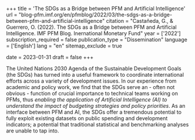 +++
title = 'The SDGs as a Bridge between PFM and Artificial Intelligence'
url = "blog-pfm.imf.org/en/pfmblog/2022/03/the-sdgs-as-a-bridge-between-pfm-and-artificial-intelligence"
citation = "Castañeda, G., &amp; Guerrero, O. (2022). The SDGs as a Bridge between PFM and Artificial Intelligence. IMF PFM Blog. Inernational Monetary Fund"
year = ['2022']
subscription_required = false
publication_type = "Dissemination"
language = ['English']
lang = "en"
sitemap_exclude = true

date = 2023-01-31
draft = false
+++

The United Nations 2030 Agenda of the Sustainable Development Goals (the SDGs) has turned into a useful framework to coordinate international efforts across a variety of development issues. In our experience from academic and policy work, we find that the SDGs serve an - often not obvious - function of crucial importance to technical teams working on PFMs, thus <em>enabling the application of Artificial Intelligence (AI) to understand the impact of budgeting strategies and policy priorities</em>. As an interface between PFM and AI, the SDGs offer a tremendous potential to fully exploit existing datasets on public spending and development indicators; a potential that traditional statistical and benchmarking analyses are unable to tap into.